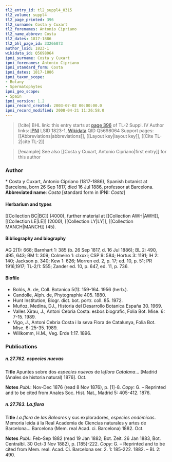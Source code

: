```yaml
---
tl2_entry_id: tl2_suppl4_0315
tl2_volume: suppl4
tl2_page_printed: 396
tl2_surname: Costa y Cuxart
tl2_forenames: Antonio Cipriano
tl2_name_abbrev: Costa
tl2_dates: 1817-1886
tl2_bhl_page_id: 33266073
author_lsid: 1823-1
wikidata_id: Q5698064
ipni_surname: Costa y Cuxart
ipni_forenames: Antonio Cipriano
ipni_standard_form: Costa
ipni_dates: 1817-1886
ipni_taxon_scope: 
- Botany
- Spermatophytes
ipni_geo_scope: 
- Spain
ipni_version: 1.2
ipni_record_created: 2003-07-02 00:00:00.0
ipni_record_modified: 2008-04-21 11:26:58.0
---
```


> [!cite] BHL link: this entry starts at [page 396](https://www.biodiversitylibrary.org/page/33266073) of TL-2 Suppl. IV
> Author links: [IPNI](https://www.ipni.org/a/1823-1) LSID 1823-1, [Wikidata](https://www.wikidata.org/wiki/Q5698064) QID Q5698064
> Support pages: [[Abbreviations|abbreviations]], [[Layout key|layout key]], [[Cite TL-2|cite TL-2]]

> [!example] See also [[Costa y Cuxart, Antonio Cipriano|first entry]] for this author

### Author

\* Costa y Cuxart, Antonio Cipriano (1817-1886), Spanish botanist at Barcelona, born 26 Sep 1817, died 16 Jul 1886, professor at Barcelona. 
**Abbreviated name**: *Costa* \[standard form in IPNI: *Costa*\]

#### Herbarium and types

[[Collection BC|BC]] (4000), further material at [[Collection AWH|AWH]], [[Collection LE|LE]] (2000), [[Collection LY|LY]], [[Collection MANCH|MANCH]] (45).

#### Bibliography and biography

AG 2(1): 668; Barnhart 1: 385 (b. 26 Sep 1817, d. 16 Jul 1886); BL 2: 490, 495, 643; BM 1: 309; Colmeiro 1: clxxxi; CSP 9: 584; Hortus 3: 1191; IH 2: 140; Jackson p. 340; Kew 1: 626; Morren ed. 2, p. 17; ed. 10, p. 51; PR 1916,1917; TL-2/1: 555; Zander ed. 10, p. 647, ed. 11, p. 736.

#### Biofile

- Bolós, A. de, Coll. Botanica 5(1): 159-164. 1956 (herb.).
- Candolle, Alph. de, Phytographie 405. 1880.
- Hunt Institution, Biogr. dict. bot. portr. coll. 85. 1972.
- Muňoz, Medina, DJ., Historia del Desarrollo Botanica España 30. 1969.
- Valles Xirau, J., Antoni Cebria Costa: esbos biografic, Folia Bot. Mise. 6: 7-15. 1989.
- Vigo, J., Antoni Cebria Costa i la seva Flora de Catalunya, Folia Bot. Mise. 6: 25-35. 1989.
- Willkomm, H.M., Veg. Erde 1:17. 1896.

### Publications

##### n.27.762. especies nuevas

**Title**
Apuntes sobre dos *especies nuevas* de la*flora Catalana*... \[Madrid (Anales de historia natural) 1876\]. Oct.

**Notes**
*Publ*.: Nov-Dec 1876 (read 8 Nov 1876), p. \[1\]-8. *Copy*: G. – Reprinted and to be cited from Anales Soc. Hist. Nat., Madrid 5: 405-412. 1876.

##### n.27.763. La.flora

**Title**
*La.flora* de *las Baleares* y sus exploradores, *especies endémicas*. Memoria leida á la Real Academia de Ciencias naturales y artes de Barcelona... Barcelona (Mem. real Acad. ci. Barcelona) 1882. Oct.

**Notes**
*Publ*.: Feb-Sep 1882 (read 19 Jan 1882; Bot. Zeit. 26 Jan 1883, Bot. Centralbl. 30 Oct-3 Nov 1882), p. \[185\]-222. *Copy*: G. – Reprinted and to be cited from Mem. real. Acad. Ci. Barcelona ser. 2. 1: 185-222. 1882. – BL 2: 490.

